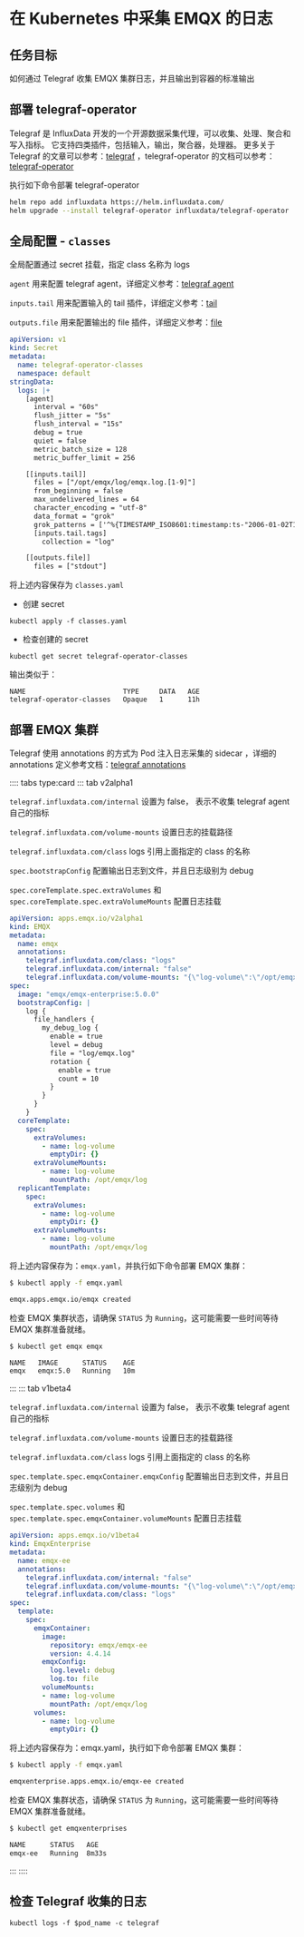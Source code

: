 # 在 Kubernetes 中采集 EMQX 的日志

## 任务目标

如何通过 Telegraf 收集 EMQX 集群日志，并且输出到容器的标准输出

## 部署 telegraf-operator

Telegraf 是 InfluxData 开发的一个开源数据采集代理，可以收集、处理、聚合和写入指标。 它支持四类插件，包括输入，输出，聚合器，处理器。 更多关于 Telegraf 的文章可以参考：[telegraf](https://docs.influxdata.com/telegraf/v1.24/) ，telegraf-operator 的文档可以参考： [telegraf-operator](https://github.com/influxdata/telegraf-operator)

执行如下命令部署 telegraf-operator

```bash
helm repo add influxdata https://helm.influxdata.com/
helm upgrade --install telegraf-operator influxdata/telegraf-operator
```

## 全局配置 - `classes`

全局配置通过 secret 挂载，指定 class 名称为 logs

`agent` 用来配置 telegraf agent，详细定义参考：[telegraf agent](https://github.com/influxdata/telegraf/blob/master/docs/CONFIGURATION.md#agent)

`inputs.tail` 用来配置输入的 tail 插件，详细定义参考：[tail](https://github.com/influxdata/telegraf/blob/master/plugins/inputs/tail/README.md)

`outputs.file` 用来配置输出的 file 插件，详细定义参考：[file](https://github.com/influxdata/telegraf/blob/master/plugins/inputs/tail/README.md)

```yaml
apiVersion: v1
kind: Secret
metadata:
  name: telegraf-operator-classes
  namespace: default
stringData:
  logs: |+
    [agent]
      interval = "60s"
      flush_jitter = "5s"
      flush_interval = "15s"
      debug = true
      quiet = false
      metric_batch_size = 128
      metric_buffer_limit = 256

    [[inputs.tail]]
      files = ["/opt/emqx/log/emqx.log.[1-9]"]
      from_beginning = false
      max_undelivered_lines = 64
      character_encoding = "utf-8"
      data_format = "grok"
      grok_patterns = ['^%{TIMESTAMP_ISO8601:timestamp:ts-"2006-01-02T15:04:05.999999999-07:00"} \[%{LOGLEVEL:level}\] (?m)%{GREEDYDATA:messages}$']
      [inputs.tail.tags]
        collection = "log"

    [[outputs.file]]
      files = ["stdout"]
```

将上述内容保存为 `classes.yaml`

- 创建 secret

```shell
kubectl apply -f classes.yaml
```

- 检查创建的 secret

```shell
kubectl get secret telegraf-operator-classes
```

输出类似于：

```shell
NAME                        TYPE     DATA   AGE
telegraf-operator-classes   Opaque   1      11h
```

## 部署 EMQX 集群

Telegraf 使用 annotations 的方式为 Pod 注入日志采集的 sidecar ，详细的 annotations 定义参考文档：[telegraf annotations](https://github.com/influxdata/telegraf-operator#pod-level-annotations)

:::: tabs type:card
::: tab v2alpha1

`telegraf.influxdata.com/internal` 设置为 false， 表示不收集 telegraf agent 自己的指标

`telegraf.influxdata.com/volume-mounts` 设置日志的挂载路径

`telegraf.influxdata.com/class` logs 引用上面指定的 class 的名称

`spec.bootstrapConfig` 配置输出日志到文件，并且日志级别为 debug

`spec.coreTemplate.spec.extraVolumes` 和 `spec.coreTemplate.spec.extraVolumeMounts` 配置日志挂载


```yaml
apiVersion: apps.emqx.io/v2alpha1
kind: EMQX
metadata:
  name: emqx
  annotations:
    telegraf.influxdata.com/class: "logs"
    telegraf.influxdata.com/internal: "false"
    telegraf.influxdata.com/volume-mounts: "{\"log-volume\":\"/opt/emqx/log\"}"
spec:
  image: "emqx/emqx-enterprise:5.0.0"
  bootstrapConfig: |
    log {
      file_handlers {
        my_debug_log {
          enable = true
          level = debug
          file = "log/emqx.log"
          rotation {
            enable = true
            count = 10
          }
        }
      }
    }
  coreTemplate:
    spec:
      extraVolumes:
        - name: log-volume
          emptyDir: {}
      extraVolumeMounts:
        - name: log-volume
          mountPath: /opt/emqx/log
  replicantTemplate:
    spec:
      extraVolumes:
        - name: log-volume
          emptyDir: {}
      extraVolumeMounts:
        - name: log-volume
          mountPath: /opt/emqx/log
```

将上述内容保存为：`emqx.yaml`，并执行如下命令部署 EMQX 集群：

```bash
$ kubectl apply -f emqx.yaml

emqx.apps.emqx.io/emqx created
```

检查 EMQX 集群状态，请确保 `STATUS` 为 `Running`，这可能需要一些时间等待 EMQX 集群准备就绪。

```bash
$ kubectl get emqx emqx

NAME   IMAGE      STATUS    AGE
emqx   emqx:5.0   Running   10m
```

:::
::: tab v1beta4

`telegraf.influxdata.com/internal` 设置为 false， 表示不收集 telegraf agent 自己的指标

`telegraf.influxdata.com/volume-mounts` 设置日志的挂载路径

`telegraf.influxdata.com/class` logs 引用上面指定的 class 的名称

`spec.template.spec.emqxContainer.emqxConfig` 配置输出日志到文件，并且日志级别为 debug

`spec.template.spec.volumes` 和 `spec.template.spec.emqxContainer.volumeMounts` 配置日志挂载

```yaml
apiVersion: apps.emqx.io/v1beta4
kind: EmqxEnterprise
metadata:
  name: emqx-ee
  annotations:
    telegraf.influxdata.com/internal: "false"
    telegraf.influxdata.com/volume-mounts: "{\"log-volume\":\"/opt/emqx/log\"}"
    telegraf.influxdata.com/class: "logs"
spec:
  template:
    spec:
      emqxContainer:
        image:
          repository: emqx/emqx-ee
          version: 4.4.14
        emqxConfig:
          log.level: debug
          log.to: file
        volumeMounts:
        - name: log-volume
          mountPath: /opt/emqx/log
      volumes:
        - name: log-volume
          emptyDir: {}
```

将上述内容保存为：emqx.yaml，执行如下命令部署 EMQX 集群：

```bash
$ kubectl apply -f emqx.yaml

emqxenterprise.apps.emqx.io/emqx-ee created
```

检查 EMQX 集群状态，请确保 `STATUS` 为 `Running`，这可能需要一些时间等待 EMQX 集群准备就绪。

```bash
$ kubectl get emqxenterprises

NAME      STATUS   AGE
emqx-ee   Running  8m33s
```

:::
::::

## 检查 Telegraf 收集的日志

```
kubectl logs -f $pod_name -c telegraf
```

